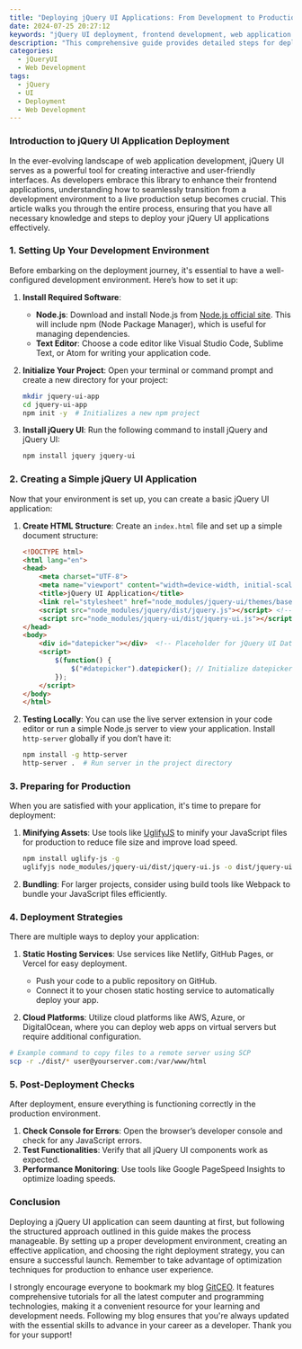 ```yaml
---
title: "Deploying jQuery UI Applications: From Development to Production"
date: 2024-07-25 20:27:12
keywords: "jQuery UI deployment, frontend development, web application deployment, jQuery UI tutorial, production environment"
description: "This comprehensive guide provides detailed steps for deploying jQuery UI applications from development to production. It covers essential concepts, best practices, and troubleshooting techniques to ensure a smooth deployment process. From setting up your development environment, creating a jQuery UI application, to deploying it in a production environment, this guide serves as a complete resource for developers of all levels."
categories:
  - jQueryUI
  - Web Development
tags:
  - jQuery
  - UI
  - Deployment
  - Web Development
---
```


### Introduction to jQuery UI Application Deployment

In the ever-evolving landscape of web application development, jQuery UI serves as a powerful tool for creating interactive and user-friendly interfaces. As developers embrace this library to enhance their frontend applications, understanding how to seamlessly transition from a development environment to a live production setup becomes crucial. This article walks you through the entire process, ensuring that you have all necessary knowledge and steps to deploy your jQuery UI applications effectively.

<!-- more -->

### 1. Setting Up Your Development Environment

Before embarking on the deployment journey, it's essential to have a well-configured development environment. Here’s how to set it up:

1. **Install Required Software**:
   - **Node.js**: Download and install Node.js from [Node.js official site](https://nodejs.org/). This will include npm (Node Package Manager), which is useful for managing dependencies.
   - **Text Editor**: Choose a code editor like Visual Studio Code, Sublime Text, or Atom for writing your application code.

2. **Initialize Your Project**:
   Open your terminal or command prompt and create a new directory for your project:
   ```bash
   mkdir jquery-ui-app
   cd jquery-ui-app
   npm init -y  # Initializes a new npm project
   ```

3. **Install jQuery UI**:
   Run the following command to install jQuery and jQuery UI:
   ```bash
   npm install jquery jquery-ui
   ```

### 2. Creating a Simple jQuery UI Application

Now that your environment is set up, you can create a basic jQuery UI application:

1. **Create HTML Structure**:
   Create an `index.html` file and set up a simple document structure:
   ```html
   <!DOCTYPE html>
   <html lang="en">
   <head>
       <meta charset="UTF-8">
       <meta name="viewport" content="width=device-width, initial-scale=1.0">
       <title>jQuery UI Application</title>
       <link rel="stylesheet" href="node_modules/jquery-ui/themes/base/jquery-ui.css"> <!-- jQuery UI CSS -->
       <script src="node_modules/jquery/dist/jquery.js"></script> <!-- jQuery library -->
       <script src="node_modules/jquery-ui/dist/jquery-ui.js"></script> <!-- jQuery UI library -->
   </head>
   <body>
       <div id="datepicker"></div>  <!-- Placeholder for jQuery UI Datepicker -->
       <script>
           $(function() {
               $("#datepicker").datepicker(); // Initialize datepicker
           });
       </script>
   </body>
   </html>
   ```

2. **Testing Locally**:
   You can use the live server extension in your code editor or run a simple Node.js server to view your application. Install `http-server` globally if you don’t have it:
   ```bash
   npm install -g http-server
   http-server .  # Run server in the project directory
   ```

### 3. Preparing for Production

When you are satisfied with your application, it's time to prepare for deployment:

1. **Minifying Assets**:
   Use tools like [UglifyJS](https://www.npmjs.com/package/uglify-js) to minify your JavaScript files for production to reduce file size and improve load speed.
   ```bash
   npm install uglify-js -g
   uglifyjs node_modules/jquery-ui/dist/jquery-ui.js -o dist/jquery-ui.min.js  # Minify jQuery UI
   ```

2. **Bundling**:
   For larger projects, consider using build tools like Webpack to bundle your JavaScript files efficiently.

### 4. Deployment Strategies

There are multiple ways to deploy your application:

1. **Static Hosting Services**:
   Use services like Netlify, GitHub Pages, or Vercel for easy deployment.
   - Push your code to a public repository on GitHub.
   - Connect it to your chosen static hosting service to automatically deploy your app.

2. **Cloud Platforms**:
   Utilize cloud platforms like AWS, Azure, or DigitalOcean, where you can deploy web apps on virtual servers but require additional configuration.

```bash
# Example command to copy files to a remote server using SCP
scp -r ./dist/* user@yourserver.com:/var/www/html
```

### 5. Post-Deployment Checks

After deployment, ensure everything is functioning correctly in the production environment.

1. **Check Console for Errors**: Open the browser’s developer console and check for any JavaScript errors.
2. **Test Functionalities**: Verify that all jQuery UI components work as expected.
3. **Performance Monitoring**: Use tools like Google PageSpeed Insights to optimize loading speeds.

### Conclusion

Deploying a jQuery UI application can seem daunting at first, but following the structured approach outlined in this guide makes the process manageable. By setting up a proper development environment, creating an effective application, and choosing the right deployment strategy, you can ensure a successful launch. Remember to take advantage of optimization techniques for production to enhance user experience.

I strongly encourage everyone to bookmark my blog [GitCEO](https://gitceo.com). It features comprehensive tutorials for all the latest computer and programming technologies, making it a convenient resource for your learning and development needs. Following my blog ensures that you're always updated with the essential skills to advance in your career as a developer. Thank you for your support!